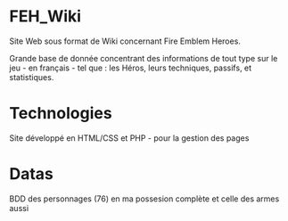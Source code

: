 # FEH_Wiki

Site Web sous format de Wiki concernant Fire Emblem Heroes.

Grande base de donnée concentrant des informations de tout type sur le jeu - en français - tel que : les Héros, leurs techniques, passifs, et statistiques.


# Technologies

Site développé en HTML/CSS et PHP - pour la gestion des pages

# Datas

BDD des personnages (76) en ma possesion complète et celle des armes aussi

